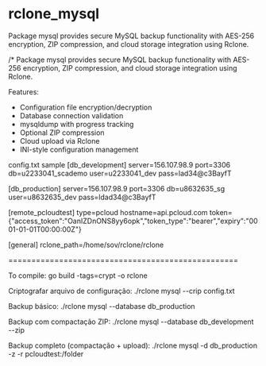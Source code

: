 # rclone_mysql
Package mysql provides secure MySQL backup functionality with AES-256 encryption, ZIP compression, and cloud storage integration using Rclone.

/*
Package mysql provides secure MySQL backup functionality with AES-256 encryption,
ZIP compression, and cloud storage integration using Rclone.

Features:
- Configuration file encryption/decryption
- Database connection validation
- mysqldump with progress tracking
- Optional ZIP compression
- Cloud upload via Rclone
- INI-style configuration management

config.txt sample
[db_development]
server=156.107.98.9
port=3306
db=u2233041_scademo
user=u2233041_dev
pass=lad34@c3BayfT

[db_production]
server=156.107.98.9
port=3306
db=u8632635_sg
user=u8632635_dev
pass=ldad34@c3BayfT

[remote_pcloudtest]
type=pcloud
hostname=api.pcloud.com
token={"access_token":"OanIZDnONS8yy6opk","token_type":"bearer","expiry":"0001-01-01T00:00:00Z"}

[general]
rclone_path=/home/sov/rclone/rclone

==================================================

To compile:
go build -tags=crypt -o rclone

Criptografar arquivo de configuração:
./rclone mysql --crip config.txt

Backup básico:
./rclone mysql --database db_production

Backup com compactação ZIP:
./rclone mysql --database db_development --zip

Backup completo (compactação + upload):
./rclone mysql -d db_production -z -r pcloudtest:/folder

